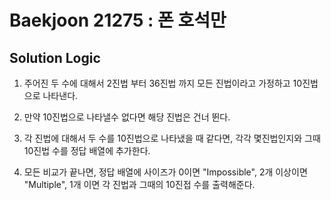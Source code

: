 # Baekjoon 21275 : 폰 호석만

## Solution Logic

1. 주어진 두 수에 대해서 2진법 부터 36진법 까지 모든 진법이라고 가정하고 10진법으로 나타낸다.

2. 만약 10진법으로 나타낼수 없다면 해당 진법은 건너 뛴다.

3. 각 진법에 대해서 두 수를 10진법으로 나타냈을 때 같다면, 각각 몇진법인지와 그때 10진법 수를 정답 배열에 추가한다.

4. 모든 비교가 끝나면, 정답 배열에 사이즈가 0이면 "Impossible", 2개 이상이면 "Multiple", 1개 이면 각 진법과 그때의 10진접 수를 출력해준다.
